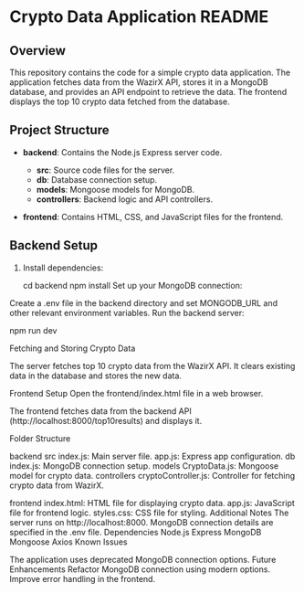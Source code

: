 # Crypto Data Application README

## Overview

This repository contains the code for a simple crypto data application. The application fetches data from the WazirX API, stores it in a MongoDB database, and provides an API endpoint to retrieve the data. The frontend displays the top 10 crypto data fetched from the database.

## Project Structure

- **backend**: Contains the Node.js Express server code.
  - **src**: Source code files for the server.
  - **db**: Database connection setup.
  - **models**: Mongoose models for MongoDB.
  - **controllers**: Backend logic and API controllers.

- **frontend**: Contains HTML, CSS, and JavaScript files for the frontend.

## Backend Setup

1. Install dependencies:

   cd backend
   npm install
Set up your MongoDB connection:

Create a .env file in the backend directory and set MONGODB_URL and other relevant environment variables.
Run the backend server:


npm run dev


Fetching and Storing Crypto Data

The server fetches top 10 crypto data from the WazirX API.
It clears existing data in the database and stores the new data.


Frontend Setup
Open the frontend/index.html file in a web browser.

The frontend fetches data from the backend API (http://localhost:8000/top10results) and displays it.

Folder Structure

backend
src
index.js: Main server file.
app.js: Express app configuration.
db
index.js: MongoDB connection setup.
models
CryptoData.js: Mongoose model for crypto data.
controllers
cryptoController.js: Controller for fetching crypto data from WazirX.

frontend
index.html: HTML file for displaying crypto data.
app.js: JavaScript file for frontend logic.
styles.css: CSS file for styling.
Additional Notes
The server runs on http://localhost:8000.
MongoDB connection details are specified in the .env file.
Dependencies
Node.js
Express
MongoDB
Mongoose
Axios
Known Issues


The application uses deprecated MongoDB connection options.
Future Enhancements
Refactor MongoDB connection using modern options.
Improve error handling in the frontend.



